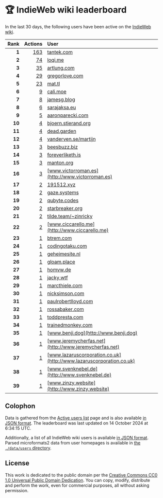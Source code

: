 # 🏆 IndieWeb wiki leaderboard

In the last 30 days, the following users have been active on the [IndieWeb wiki](https://indieweb.org).

| Rank | Actions | User |
|-----:|--------:|:-----|
| **1** | [163](https://indieweb.org/Special:Contributions/Tantek.com) | [tantek.com](http://tantek.com) |
| **2** | [74](https://indieweb.org/Special:Contributions/Loqi.me) | [loqi.me](http://loqi.me) |
| **3** | [35](https://indieweb.org/Special:Contributions/Artlung.com) | [artlung.com](http://artlung.com) |
| **4** | [29](https://indieweb.org/Special:Contributions/Gregorlove.com) | [gregorlove.com](http://gregorlove.com) |
| **5** | [23](https://indieweb.org/Special:Contributions/Mat.tl) | [mat.tl](http://mat.tl) |
| **6** | [9](https://indieweb.org/Special:Contributions/Cali.moe) | [cali.moe](http://cali.moe) |
| **7** | [8](https://indieweb.org/Special:Contributions/Jamesg.blog) | [jamesg.blog](http://jamesg.blog) |
| **8** | [6](https://indieweb.org/Special:Contributions/Sarajaksa.eu) | [sarajaksa.eu](http://sarajaksa.eu) |
| **9** | [5](https://indieweb.org/Special:Contributions/Aaronparecki.com) | [aaronparecki.com](http://aaronparecki.com) |
| **10** | [4](https://indieweb.org/Special:Contributions/Bjoern.stierand.org) | [bjoern.stierand.org](http://bjoern.stierand.org) |
| **11** | [4](https://indieweb.org/Special:Contributions/Dead.garden) | [dead.garden](http://dead.garden) |
| **12** | [4](https://indieweb.org/Special:Contributions/Vanderven.se_martijn) | [vanderven.se/martijn](http://vanderven.se/martijn) |
| **13** | [3](https://indieweb.org/Special:Contributions/Beesbuzz.biz) | [beesbuzz.biz](http://beesbuzz.biz) |
| **14** | [3](https://indieweb.org/Special:Contributions/Foreverliketh.is) | [foreverliketh.is](http://foreverliketh.is) |
| **15** | [3](https://indieweb.org/Special:Contributions/Manton.org) | [manton.org](http://manton.org) |
| **16** | [3](https://indieweb.org/Special:Contributions/Www.victorroman.es) | [www.victorroman.es](http://www.victorroman.es) |
| **17** | [2](https://indieweb.org/Special:Contributions/191512.xyz) | [191512.xyz](http://191512.xyz) |
| **18** | [2](https://indieweb.org/Special:Contributions/Gaze.systems) | [gaze.systems](http://gaze.systems) |
| **19** | [2](https://indieweb.org/Special:Contributions/Qubyte.codes) | [qubyte.codes](http://qubyte.codes) |
| **20** | [2](https://indieweb.org/Special:Contributions/Starbreaker.org) | [starbreaker.org](http://starbreaker.org) |
| **21** | [2](https://indieweb.org/Special:Contributions/Tilde.team_~zinricky) | [tilde.team/~zinricky](http://tilde.team/~zinricky) |
| **22** | [2](https://indieweb.org/Special:Contributions/Www.ciccarello.me) | [www.ciccarello.me](http://www.ciccarello.me) |
| **23** | [1](https://indieweb.org/Special:Contributions/Btrem.com) | [btrem.com](http://btrem.com) |
| **24** | [1](https://indieweb.org/Special:Contributions/Codingotaku.com) | [codingotaku.com](http://codingotaku.com) |
| **25** | [1](https://indieweb.org/Special:Contributions/Geheimesite.nl) | [geheimesite.nl](http://geheimesite.nl) |
| **26** | [1](https://indieweb.org/Special:Contributions/Gloam.place) | [gloam.place](http://gloam.place) |
| **27** | [1](https://indieweb.org/Special:Contributions/Homvw.de) | [homvw.de](http://homvw.de) |
| **28** | [1](https://indieweb.org/Special:Contributions/Jacky.wtf) | [jacky.wtf](http://jacky.wtf) |
| **29** | [1](https://indieweb.org/Special:Contributions/Marcthiele.com) | [marcthiele.com](http://marcthiele.com) |
| **30** | [1](https://indieweb.org/Special:Contributions/Nicksimson.com) | [nicksimson.com](http://nicksimson.com) |
| **31** | [1](https://indieweb.org/Special:Contributions/Paulrobertlloyd.com) | [paulrobertlloyd.com](http://paulrobertlloyd.com) |
| **32** | [1](https://indieweb.org/Special:Contributions/Rossabaker.com) | [rossabaker.com](http://rossabaker.com) |
| **33** | [1](https://indieweb.org/Special:Contributions/Toddpresta.com) | [toddpresta.com](http://toddpresta.com) |
| **34** | [1](https://indieweb.org/Special:Contributions/Trainedmonkey.com) | [trainedmonkey.com](http://trainedmonkey.com) |
| **35** | [1](https://indieweb.org/Special:Contributions/Www.benji.dog) | [www.benji.dog](http://www.benji.dog) |
| **36** | [1](https://indieweb.org/Special:Contributions/Www.jeremycherfas.net) | [www.jeremycherfas.net](http://www.jeremycherfas.net) |
| **37** | [1](https://indieweb.org/Special:Contributions/Www.lazaruscorporation.co.uk) | [www.lazaruscorporation.co.uk](http://www.lazaruscorporation.co.uk) |
| **38** | [1](https://indieweb.org/Special:Contributions/Www.svenknebel.de) | [www.svenknebel.de](http://www.svenknebel.de) |
| **39** | [1](https://indieweb.org/Special:Contributions/Www.zinzy.website) | [www.zinzy.website](http://www.zinzy.website) |


## Colophon

Data is gathered from the [Active users list](https://indieweb.org/Special:ActiveUsers) page and is also available [in JSON format](https://github.com/jgarber623/indieweb-wiki-leaderboard/blob/main/data/leaderboard.json). The leaderboard was last updated on 14 October 2024 at 6:34:15 UTC.

Additionally, a list of all IndieWeb wiki users is available [in JSON format](https://github.com/jgarber623/indieweb-wiki-leaderboard/blob/main/data/users.json). Parsed microformats2 data from user homepages is available in [the `./data/users` directory](https://github.com/jgarber623/indieweb-wiki-leaderboard/blob/main/data/users).

## License

This work is dedicated to the public domain per the [Creative Commons CC0 1.0 Universal Public Domain Dedication](https://creativecommons.org/publicdomain/zero/1.0/). You can copy, modify, distribute and perform the work, even for commercial purposes, all without asking permission.
